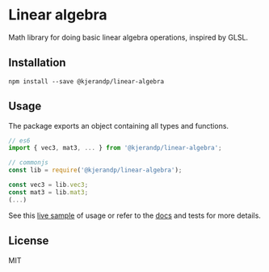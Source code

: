 # Linear algebra

Math library for doing basic linear algebra operations, inspired by GLSL.

## Installation
```
npm install --save @kjerandp/linear-algebra
```
## Usage

The package exports an object containing all types and functions. 

```js
// es6
import { vec3, mat3, ... } from '@kjerandp/linear-algebra';

// commonjs
const lib = require('@kjerandp/linear-algebra');

const vec3 = lib.vec3;
const mat3 = lib.mat3;
(...)
```

See this [live sample](https://observablehq.com/@kjerandp/affine-transformations) of usage or refer to the [docs](https://kjerandp.github.io/linear-algebra/) and tests for more details.

## License
MIT
